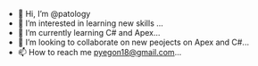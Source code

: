 - 👋 Hi, I’m @patology
- 👀 I’m interested in learning new skills ...
- 🌱 I’m currently learning C# and Apex...
- 💞️ I’m looking to collaborate on new peojects on Apex and C#...
- 📫 How to reach me pyegon18@gmail.com...

<!---
patology/patology is a ✨ special ✨ repository because its `README.md` (this file) appears on your GitHub profile.
You can click the Preview link to take a look at your changes.
--->
